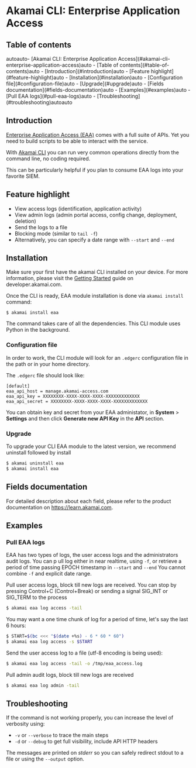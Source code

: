# Akamai CLI: Enterprise Application Access

## Table of contents

<!-- TOC -->autoauto- [Akamai CLI: Enterprise Application Access](#akamai-cli-enterprise-application-access)auto    - [Table of contents](#table-of-contents)auto    - [Introduction](#introduction)auto    - [Feature highlight](#feature-highlight)auto    - [Installation](#installation)auto        - [Configuration file](#configuration-file)auto        - [Upgrade](#upgrade)auto    - [Fields documentation](#fields-documentation)auto    - [Examples](#examples)auto        - [Pull EAA logs](#pull-eaa-logs)auto    - [Troubleshooting](#troubleshooting)autoauto<!-- /TOC -->

## Introduction

[Enterprise Application Access (EAA)](https://www.akamai.com/us/en/products/security/enterprise-application-access.jsp) comes with a full suite of APIs. Yet you need to build scripts to be able to interact with the service.

With [Akamai CLI](https://developer.akamai.com/cli) you can run very common operations directly from the command line, no coding required. 

This can be particularly helpful if you plan to consume EAA logs into your favorite SIEM.

## Feature highlight

- View access logs (identification, application activity)
- View admin logs (admin portal access, config change, deployment, deletion)
- Send the logs to a file
- Blocking mode (similar to `tail -f`)
- Alternatively, you can specify a date range with `--start` and `--end`

## Installation

Make sure your first have the akamai CLI installed on your device.
For more information, please visit the [Getting Started](https://developer.akamai.com/cli/docs/getting-started) guide on developer.akamai.com.

Once the CLI is ready, EAA module installation is done via `akamai install` command:

```
$ akamai install eaa
```

The command takes care of all the dependencies. This CLI module uses Python in the background.

### Configuration file

In order to work, the CLI module will look for an `.edgerc` configuration file in the path or in your home directory.

The `.edgerc` file should look like:
```
[default]
eaa_api_host = manage.akamai-access.com
eaa_api_key = XXXXXXXX-XXXX-XXXX-XXXX-XXXXXXXXXXXXX
eaa_api_secret = XXXXXXXX-XXXX-XXXX-XXXX-XXXXXXXXXXXXX
```

You can obtain key and secret from your EAA administator, in **System** > **Settings** and then click **Generate new API Key** in the **API** section.

### Upgrade

To upgrade your CLI EAA module to the latest version, we recommend uninstall followed by install

```bash
$ akamai uninstall eaa
$ akamai install eaa
```
## Fields documentation

For detailed description about each field, please refer to the product documentation on https://learn.akamai.com.

## Examples

### Pull EAA logs

EAA has two types of logs, the user access logs and the administrators audit logs.
You can p   ull log either in near realtime, using `-f`, or retrieve a period of time passing EPOCH timestamp in `--start` and `--end`
You cannot combine `-f` and explicit date range.

Pull user access logs, block till new logs are received.
You can stop by pressing Control+C (Control+Break) or sending a signal SIG_INT or SIG_TERM to the process

```bash
$ akamai eaa log access -tail
```

You may want a one time chunk of log for a period of time, let's say the last 6 hours:

```bash
$ START=$(bc <<< "$(date +%s) - 6 * 60 * 60")
$ akamai eaa log access -s $START
```

Send the user access log to a file (utf-8 encoding is being used):
```bash
$ akamai eaa log access -tail -o /tmp/eaa_access.log
```

Pull admin audit logs, block till new logs are received
```bash
$ akamai eaa log admin -tail
```

## Troubleshooting

If the command is not working properly, you can increase the level of verbosity using:

- `-v` or `--verbose` to trace the main steps
- `-d` or `--debug` to get full visibility, include API HTTP headers

The messages are printed on _stderr_ so you can safely redirect stdout to a file or using the `--output` option.